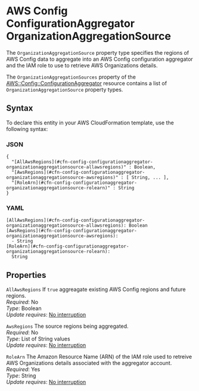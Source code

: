 # AWS Config ConfigurationAggregator OrganizationAggregationSource<a name="aws-properties-config-configurationaggregator-organizationaggregationsource"></a>

<a name="aws-properties-config-configurationaggregator-organizationaggregationsource-description"></a>The `OrganizationAggregationSource` property type specifies the regions of AWS Config data to aggregate into an AWS Config configuration aggregator and the IAM role to use to retrieve AWS Organizations details\.

<a name="aws-properties-config-configurationaggregator-organizationaggregationsource-inheritance"></a>The `OrganizationAggregationSources` property of the [AWS::Config::ConfigurationAggregator](aws-resource-config-configurationaggregator.md) resource contains a list of `OrganizationAggregationSource` property types\.

## Syntax<a name="aws-properties-config-configurationaggregator-organizationaggregationsource-syntax"></a>

To declare this entity in your AWS CloudFormation template, use the following syntax:

### JSON<a name="aws-properties-config-configurationaggregator-organizationaggregationsource-syntax.json"></a>

```
{
  "[AllAwsRegions](#cfn-config-configurationaggregator-organizationaggregationsource-allawsregions)" : Boolean,
  "[AwsRegions](#cfn-config-configurationaggregator-organizationaggregationsource-awsregions)" : [ String, ... ],
  "[RoleArn](#cfn-config-configurationaggregator-organizationaggregationsource-rolearn)" : String
}
```

### YAML<a name="aws-properties-config-configurationaggregator-organizationaggregationsource-syntax.yaml"></a>

```
[AllAwsRegions](#cfn-config-configurationaggregator-organizationaggregationsource-allawsregions): Boolean
[AwsRegions](#cfn-config-configurationaggregator-organizationaggregationsource-awsregions): 
  - String
[RoleArn](#cfn-config-configurationaggregator-organizationaggregationsource-rolearn): 
  String
```

## Properties<a name="aws-properties-config-configurationaggregator-organizationaggregationsource-properties"></a>

`AllAwsRegions`  <a name="cfn-config-configurationaggregator-organizationaggregationsource-allawsregions"></a>
If `true` aggreagate existing AWS Config regions and future regions\.  
 *Required*: No  
 *Type*: Boolean  
 *Update requires*: [No interruption](using-cfn-updating-stacks-update-behaviors.md#update-no-interrupt) 

`AwsRegions`  <a name="cfn-config-configurationaggregator-organizationaggregationsource-awsregions"></a>
The source regions being aggregated\.  
 *Required*: No  
 *Type*: List of String values  
 *Update requires*: [No interruption](using-cfn-updating-stacks-update-behaviors.md#update-no-interrupt) 

`RoleArn`  <a name="cfn-config-configurationaggregator-organizationaggregationsource-rolearn"></a>
The Amazon Resource Name \(ARN\) of the IAM role used to retreive AWS Organizations details associated with the aggregator account\.  
 *Required*: Yes  
 *Type*: String  
 *Update requires*: [No interruption](using-cfn-updating-stacks-update-behaviors.md#update-no-interrupt) 